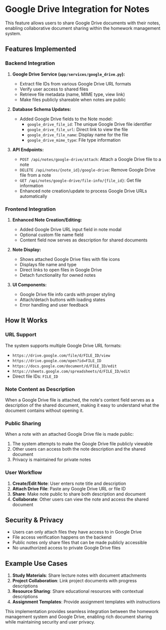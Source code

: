 # Google Drive Integration for Notes

This feature allows users to share Google Drive documents with their notes, enabling collaborative document sharing within the homework management system.

## Features Implemented

### Backend Integration
1. **Google Drive Service (`app/services/google_drive.py`):**
   - Extract file IDs from various Google Drive URL formats
   - Verify user access to shared files
   - Retrieve file metadata (name, MIME type, view link)
   - Make files publicly shareable when notes are public

2. **Database Schema Updates:**
   - Added Google Drive fields to the Note model:
     - `google_drive_file_id`: The unique Google Drive file identifier
     - `google_drive_file_url`: Direct link to view the file
     - `google_drive_file_name`: Display name for the file
     - `google_drive_mime_type`: File type information

3. **API Endpoints:**
   - `POST /api/notes/google-drive/attach`: Attach a Google Drive file to a note
   - `DELETE /api/notes/{note_id}/google-drive`: Remove Google Drive file from a note
   - `GET /api/notes/google-drive/file-info/{file_id}`: Get file information
   - Enhanced note creation/update to process Google Drive URLs automatically

### Frontend Integration
1. **Enhanced Note Creation/Editing:**
   - Added Google Drive URL input field in note modal
   - Optional custom file name field
   - Content field now serves as description for shared documents

2. **Note Display:**
   - Shows attached Google Drive files with file icons
   - Displays file name and type
   - Direct links to open files in Google Drive
   - Detach functionality for owned notes

3. **UI Components:**
   - Google Drive file info cards with proper styling
   - Attach/detach buttons with loading states
   - Error handling and user feedback

## How It Works

### URL Support
The system supports multiple Google Drive URL formats:
- `https://drive.google.com/file/d/FILE_ID/view`
- `https://drive.google.com/open?id=FILE_ID`
- `https://docs.google.com/document/d/FILE_ID/edit`
- `https://sheets.google.com/spreadsheets/d/FILE_ID/edit`
- Direct file IDs: `FILE_ID`

### Note Content as Description
When a Google Drive file is attached, the note's content field serves as a description of the shared document, making it easy to understand what the document contains without opening it.

### Public Sharing
When a note with an attached Google Drive file is made public:
1. The system attempts to make the Google Drive file publicly viewable
2. Other users can access both the note description and the shared document
3. Privacy is maintained for private notes

### User Workflow
1. **Create/Edit Note**: User enters note title and description
2. **Attach Drive File**: Paste any Google Drive URL or file ID
3. **Share**: Make note public to share both description and document
4. **Collaborate**: Other users can view the note and access the shared document

## Security & Privacy
- Users can only attach files they have access to in Google Drive
- File access verification happens on the backend
- Public notes only share files that can be made publicly accessible
- No unauthorized access to private Google Drive files

## Example Use Cases
1. **Study Materials**: Share lecture notes with document attachments
2. **Project Collaboration**: Link project documents with progress descriptions
3. **Resource Sharing**: Share educational resources with contextual descriptions
4. **Assignment Templates**: Provide assignment templates with instructions

This implementation provides seamless integration between the homework management system and Google Drive, enabling rich document sharing while maintaining security and user privacy.